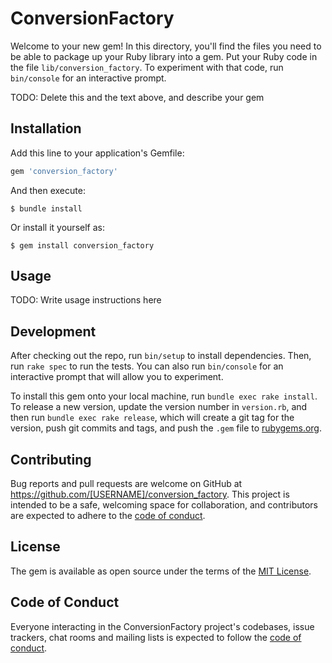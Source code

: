 # ConversionFactory

Welcome to your new gem! In this directory, you'll find the files you need to be able to package up your Ruby library into a gem. Put your Ruby code in the file `lib/conversion_factory`. To experiment with that code, run `bin/console` for an interactive prompt.

TODO: Delete this and the text above, and describe your gem

## Installation

Add this line to your application's Gemfile:

```ruby
gem 'conversion_factory'
```

And then execute:

    $ bundle install

Or install it yourself as:

    $ gem install conversion_factory

## Usage

TODO: Write usage instructions here

## Development

After checking out the repo, run `bin/setup` to install dependencies. Then, run `rake spec` to run the tests. You can also run `bin/console` for an interactive prompt that will allow you to experiment.

To install this gem onto your local machine, run `bundle exec rake install`. To release a new version, update the version number in `version.rb`, and then run `bundle exec rake release`, which will create a git tag for the version, push git commits and tags, and push the `.gem` file to [rubygems.org](https://rubygems.org).

## Contributing

Bug reports and pull requests are welcome on GitHub at https://github.com/[USERNAME]/conversion_factory. This project is intended to be a safe, welcoming space for collaboration, and contributors are expected to adhere to the [code of conduct](https://github.com/[USERNAME]/conversion_factory/blob/master/CODE_OF_CONDUCT.md).


## License

The gem is available as open source under the terms of the [MIT License](https://opensource.org/licenses/MIT).

## Code of Conduct

Everyone interacting in the ConversionFactory project's codebases, issue trackers, chat rooms and mailing lists is expected to follow the [code of conduct](https://github.com/[USERNAME]/conversion_factory/blob/master/CODE_OF_CONDUCT.md).

